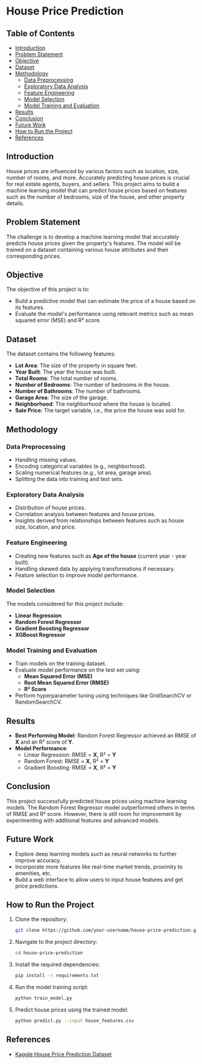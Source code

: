 # House Price Prediction

## Table of Contents
- [Introduction](#introduction)
- [Problem Statement](#problem-statement)
- [Objective](#objective)
- [Dataset](#dataset)
- [Methodology](#methodology)
  - [Data Preprocessing](#data-preprocessing)
  - [Exploratory Data Analysis](#exploratory-data-analysis)
  - [Feature Engineering](#feature-engineering)
  - [Model Selection](#model-selection)
  - [Model Training and Evaluation](#model-training-and-evaluation)
- [Results](#results)
- [Conclusion](#conclusion)
- [Future Work](#future-work)
- [How to Run the Project](#how-to-run-the-project)
- [References](#references)

## Introduction
House prices are influenced by various factors such as location, size, number of rooms, and more. Accurately predicting house prices is crucial for real estate agents, buyers, and sellers. This project aims to build a machine learning model that can predict house prices based on features such as the number of bedrooms, size of the house, and other property details.

## Problem Statement
The challenge is to develop a machine learning model that accurately predicts house prices given the property's features. The model will be trained on a dataset containing various house attributes and their corresponding prices.

## Objective
The objective of this project is to:
- Build a predictive model that can estimate the price of a house based on its features.
- Evaluate the model's performance using relevant metrics such as mean squared error (MSE) and R² score.

## Dataset
The dataset contains the following features:
- **Lot Area**: The size of the property in square feet.
- **Year Built**: The year the house was built.
- **Total Rooms**: The total number of rooms.
- **Number of Bedrooms**: The number of bedrooms in the house.
- **Number of Bathrooms**: The number of bathrooms.
- **Garage Area**: The size of the garage.
- **Neighborhood**: The neighborhood where the house is located.
- **Sale Price**: The target variable, i.e., the price the house was sold for.

## Methodology

### Data Preprocessing
- Handling missing values.
- Encoding categorical variables (e.g., neighborhood).
- Scaling numerical features (e.g., lot area, garage area).
- Splitting the data into training and test sets.

### Exploratory Data Analysis
- Distribution of house prices.
- Correlation analysis between features and house prices.
- Insights derived from relationships between features such as house size, location, and price.

### Feature Engineering
- Creating new features such as **Age of the house** (current year - year built).
- Handling skewed data by applying transformations if necessary.
- Feature selection to improve model performance.

### Model Selection
The models considered for this project include:
- **Linear Regression**
- **Random Forest Regressor**
- **Gradient Boosting Regressor**
- **XGBoost Regressor**

### Model Training and Evaluation
- Train models on the training dataset.
- Evaluate model performance on the test set using:
  - **Mean Squared Error (MSE)**
  - **Root Mean Squared Error (RMSE)**
  - **R² Score**
- Perform hyperparameter tuning using techniques like GridSearchCV or RandomSearchCV.

## Results
- **Best Performing Model**: Random Forest Regressor achieved an RMSE of **X** and an R² score of **Y**.
- **Model Performance**:
  - Linear Regression: RMSE = **X**, R² = **Y**
  - Random Forest: RMSE = **X**, R² = **Y**
  - Gradient Boosting: RMSE = **X**, R² = **Y**

## Conclusion
This project successfully predicted house prices using machine learning models. The Random Forest Regressor model outperformed others in terms of RMSE and R² score. However, there is still room for improvement by experimenting with additional features and advanced models.

## Future Work
- Explore deep learning models such as neural networks to further improve accuracy.
- Incorporate more features like real-time market trends, proximity to amenities, etc.
- Build a web interface to allow users to input house features and get price predictions.

## How to Run the Project

1. Clone the repository:
    ```bash
    git clone https://github.com/your-username/house-price-prediction.git
    ```

2. Navigate to the project directory:
    ```bash
    cd house-price-prediction
    ```

3. Install the required dependencies:
    ```bash
    pip install -r requirements.txt
    ```

4. Run the model training script:
    ```bash
    python train_model.py
    ```

5. Predict house prices using the trained model:
    ```bash
    python predict.py --input house_features.csv
    ```

## References
- [Kaggle House Price Prediction Dataset](https://www.kaggle.com/c/house-prices-advanced-regression-techniques)

